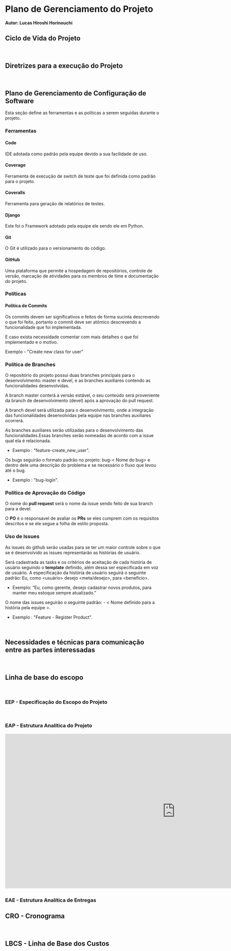 # Plano de Gerenciamento do Projeto

**Autor: Lucas Hiroshi Horinouchi**

## Ciclo de Vida do Projeto
<br>

## Diretrizes para a execução do Projeto
<br>

## Plano de Gerenciamento de Configuração de Software

Esta seção define as ferramentas e as politicas a serem seguidas durante o projeto.

### Ferramentas
####  Code
IDE adotada como padrão pela equipe devido a sua facilidade de uso.

#### Coverage
Ferramenta de execução de switch de teste que foi definida como padrão para o projeto.

#### Coveralls
Ferramenta para geração de relatórios de testes.
 
#### Django
Este foi o Framework adotado pela equipe ele sendo ele em Python.

#### Git
O Git é utilizado para o versionamento do código.

#### GitHub
Uma plataforma que permite a hospedagem de repositórios, controle de versão, marcação de atividades para os membros de time e documentação do projeto.


### Políticas

#### Política de Commits

Os commits devem ser significativos e feitos de forma sucinta descrevendo o que foi feito, portanto o commit deve ser atômico descrevendo a funcionalidade que foi implementada.

E caso exista necessidade comentar com mais detalhes o que foi implementado e o motivo.

Exemplo - "Create new class for user"


### Política de Branches

O repositório do projeto possui duas branches principais para o desenvolvimento: master e devel, e as branches auxiliares contendo as funcionalidades desenvolvidas.

A branch master conterá a versão estável, o seu conteúdo será proveniente da branch de desenvolvimento (devel) após a aprovação do pull request. 

A branch devel será utilizada para o desenvolvimento, onde a integração das funcionalidades desenvolvidas pela equipe nas branches auxiliares ocorrerá.

As branches auxiliares serão utilizadas para o desenvolvimento das funcionalidades.Essas branches serão nomeadas de acordo com a issue qual ela é relacionada.

* Exemplo : "feature-create_new_user".

Os bugs seguirão o formato padrão no projeto: bug-< Nome do bug> e dentro dele uma descrição do problema e se necessário o fluxo que levou até o bug.

* Exemplo : "bug-login".

### Política de Aprovação do Código

O nome do __pull request__ será o nome da issue sendo feito de sua branch para a devel.

O __PO__ é o responsavel de avaliar os __PRs__ se eles cumprem com os requisitos descritos e se ele segue a folha de estilo proposta.

### Uso de Issues

As issues do github serão usadas para se ter um maior controle sobre o que se é desenvolvido as issues representarão as histórias de usuário. 

Será cadastrada as tasks e os critérios de aceitação de cada história de usuário seguindo o __template__ definido, além dessa ser especificada em voz de usuário. A especificação da história de usuário seguirá o seguinte padrão: Eu, como <usuário> desejo <meta/desejo>, para <benefício>.

* Exemplo: “Eu, como gerente, desejo cadastrar novos produtos, para manter meu estoque sempre atualizado.”

O nome das issues seguirão o seguinte padrão: <Tipo de Issue> - < Nome definido para a história pela equipe >.

* Exemplo : "Feature - Register Product".

<br>

## Necessidades e técnicas para comunicação entre as partes interessadas
<br>


## Linha de base do escopo
<br>

### EEP - Especificação do Escopo do Projeto
<br>

### EAP - Estrutura Analítica do Projeto

<iframe width="1100" height="500" frameborder="0" src="https://www.mindmeister.com/maps/public_map_shell/1242219680/eap-por-reas?width=1100&height=500&z=auto" scrolling="no" style="overflow: hidden; margin-bottom: 5px;">Your browser is not able to display frames. Please visit <a href="https://www.mindmeister.com/1242219680/eap-por-reas2 target="_blank">Hubcare</a> on MindMeister.</iframe>

### EAE - Estrutura Analítica de Entregas

## CRO - Cronograma
<br>

## LBCS - Linha de Base dos Custos
<br>
